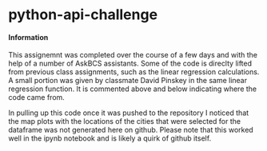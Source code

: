 # python-api-challenge



#### Information

This assignemnt was completed over the course of a few days and with the help of a number of AskBCS assistants. Some of the code is direclty lifted from previous class assignments, such as the linear regression calculations. A small portion was given by classmate David Pinskey in the same linear regression function. It is commented above and below indicating where the code came from.

In pulling up this code once it was pushed to the repository I noticed that the map plots with the locations of the cities that were selected for the dataframe was not generated here on github. Please note that this worked well in the ipynb notebook and is likely a quirk of github itself. 
